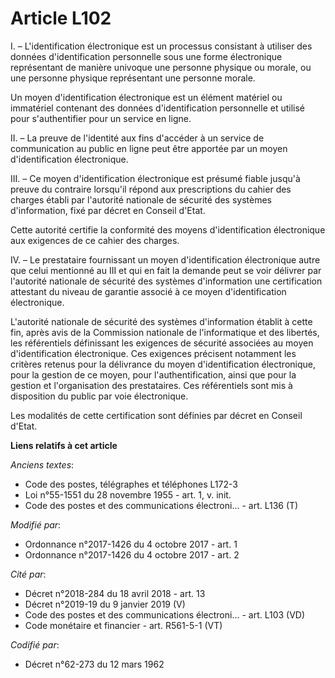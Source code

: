 # Article L102

I. – L'identification électronique est un processus consistant à utiliser des données d'identification personnelle sous une
forme électronique représentant de manière univoque une personne physique ou morale, ou une personne physique représentant
une personne morale.

Un moyen d'identification électronique est un élément matériel ou immatériel contenant des données d'identification
personnelle et utilisé pour s'authentifier pour un service en ligne.

II. – La preuve de l'identité aux fins d'accéder à un service de communication au public en ligne peut être apportée par un
moyen d'identification électronique.

III. – Ce moyen d'identification électronique est présumé fiable jusqu'à preuve du contraire lorsqu'il répond aux
prescriptions du cahier des charges établi par l'autorité nationale de sécurité des systèmes d'information, fixé par décret
en Conseil d'Etat.

Cette autorité certifie la conformité des moyens d'identification électronique aux exigences de ce cahier des charges.

IV. – Le prestataire fournissant un moyen d'identification électronique autre que celui mentionné au III et qui en fait la
demande peut se voir délivrer par l'autorité nationale de sécurité des systèmes d'information une certification attestant du
niveau de garantie associé à ce moyen d'identification électronique.

L'autorité nationale de sécurité des systèmes d'information établit à cette fin, après avis de la Commission nationale de
l'informatique et des libertés, les référentiels définissant les exigences de sécurité associées au moyen d'identification
électronique. Ces exigences précisent notamment les critères retenus pour la délivrance du moyen d'identification
électronique, pour la gestion de ce moyen, pour l'authentification, ainsi que pour la gestion et l'organisation des
prestataires. Ces référentiels sont mis à disposition du public par voie électronique.

Les modalités de cette certification sont définies par décret en Conseil d'Etat.

**Liens relatifs à cet article**

_Anciens textes_:

  - Code des postes, télégraphes et téléphones L172-3
  - Loi n°55-1551 du 28 novembre 1955 - art. 1, v. init.
  - Code des postes et des communications électroni... - art. L136 (T)

_Modifié par_:

  - Ordonnance n°2017-1426 du 4 octobre 2017 - art. 1
  - Ordonnance n°2017-1426 du 4 octobre 2017 - art. 2

_Cité par_:

  - Décret n°2018-284 du 18 avril 2018 - art. 13
  - Décret n°2019-19 du 9 janvier 2019 (V)
  - Code des postes et des communications électroni... - art. L103 (VD)
  - Code monétaire et financier - art. R561-5-1 (VT)

_Codifié par_:

  - Décret n°62-273 du 12 mars 1962
